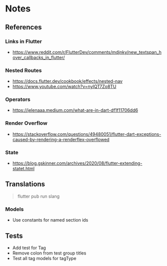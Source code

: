 # Notes

## References

### Links in Flutter

- <https://www.reddit.com/r/FlutterDev/comments/mdjnky/new_textspan_hover_callbacks_in_flutter/>

### Nested Routes

- <https://docs.flutter.dev/cookbook/effects/nested-nav>
- <https://www.youtube.com/watch?v=nyIQT7Zo8TU>

### Operators

- <https://jelenaaa.medium.com/what-are-in-dart-df1f11706dd6>

### Render Overflow

- <https://stackoverflow.com/questions/49480051/flutter-dart-exceptions-caused-by-rendering-a-renderflex-overflowed>

### State

- <https://blog.gskinner.com/archives/2020/08/flutter-extending-statet.html>

## Translations

> flutter pub run slang

### Models

- Use constants for named section ids

## Tests

- Add test for Tag
- Remove colon from test group titles
- Test all tag models for tagType
